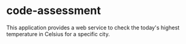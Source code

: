 # code-assessment
This application provides a web service to check the today's highest temperature in Celsius for a specific city.

